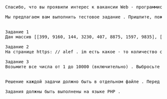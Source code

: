 <pre> 
Спасибо, что вы проявили интерес к вакансии Web - программист в компании ***.
 
Мы предлагаем вам выполнить тестовое задание . Пришлите, пожалуйста, данное решение на этот адрес ***.
 
 
Задание 1
Дан массив [[399, 9160, 144, 3230, 407, 8875, 1597, 9835], [2093, 3279, 21, 9038, 918, 9238, 2592, 7467], [3531, 1597, 3225, 153, 9970, 2937, 8, 807], [7010, 662, 6005, 4181, 3, 4606, 5, 3980], [6367, 2098, 89, 13, 337, 9196, 9950, 5424], [7204, 9393, 7149, 8, 89, 6765, 8579, 55], [1597, 4360, 8625, 34, 4409, 8034, 2584, 2], [920, 3172, 2400, 2326, 3413, 4756, 6453, 8], [4914, 21, 4923, 4012, 7960, 2254, 4448, 1]] . Среди его ячеек некоторые числа являются числами Фибоначчи (числами, участвующими в последовательности Фибоначчи: 1, 1, 2, 3, 5, 8, 13, 21) . Найдите сумму чисел Фибоначчи в этом массиве . 
 
Задание 2
На странице https: // alef . im есть какое - то количество ссылок . Анкором ссылки называется текст, находящийся между тегами <a> и </ a>. Посчитайте сколько раз встречается буква "з" внутри анкоров ссылок на этой странице . Регистр буквы не учитывайте, считайте все вхождения этой буквы: как в прописном, так и строчном видах . 
 
Задание 3
Возьмите все числа от 1 до 10000 (включительно) . Выбросьте из этой последовательности все числа, где встречаются последовательности из трех последовательно восходящих цифр (например 012 или 678) . Найдите сумму оставшихся чисел . 
 

Решение каждой задачи должно быть в отдельном файле . Перед отправкой все файлы упаковать в zip архив . 

Задания должны быть выполнены на языке PHP . 
 </ pre> 